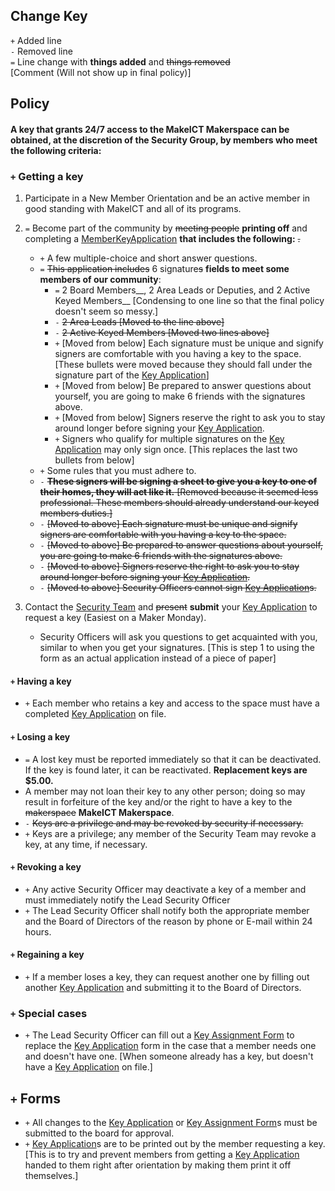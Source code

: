 ## Change Key
`+` Added line  
`-` Removed line  
`=` Line change with __things added__ and ~~things removed~~  
[Comment (Will not show up in final policy)]  

## Policy

#### A key that grants 24/7 access to the MakeICT Makerspace can be obtained, at the discretion of the Security Group, by members who meet the following criteria:

### `+` Getting a key
1. Participate in a New Member Orientation and be an active member in good standing with MakeICT and all of its programs.
2. `=` Become part of the community by ~~meeting people~~ __printing off__ and completing a [MemberKeyApplication](https://drive.google.com/a/makeict.org/file/d/0BzgGWgLj8XOXSDl6eVdoZUc1dWc/view?usp=sharing) __that includes the following:__ ~~.~~
	* `+` A few multiple-choice and short answer questions.
    * `=` ~~This application includes~~ 6 signature~~s~~ __fields to meet some members of our community__:
        * `=` 2 Board Members__, 2 Area Leads or Deputies, and 2 Active Keyed Members__ [Condensing to one line so that the final policy doesn't seem so messy.]
        * `-` ~~2 Area Leads [Moved to the line above]~~
        * `-` ~~2 Active Keyed Members [Moved two lines above]~~
	    * `+` [Moved from below] Each signature must be unique and signify signers are comfortable with you having a key to the space. [These bullets were moved because they should fall under the signature part of the [Key Application](https://drive.google.com/a/makeict.org/file/d/0BzgGWgLj8XOXSDl6eVdoZUc1dWc/view?usp=sharing)]
	    * `+` [Moved from below] Be prepared to answer questions about yourself, you are going to make 6 friends with the signatures above.
	    * `+` [Moved from below] Signers reserve the right to ask you to stay around longer before signing your [Key Application](https://drive.google.com/a/makeict.org/file/d/0BzgGWgLj8XOXSDl6eVdoZUc1dWc/view?usp=sharing).
        * `+` Signers who qualify for multiple signatures on the [Key Application](https://drive.google.com/a/makeict.org/file/d/0BzgGWgLj8XOXSDl6eVdoZUc1dWc/view?usp=sharing) may only sign once. [This replaces the last two bullets from below]
    * `+` Some rules that you must adhere to.
    * `-` ~~__These signers will be signing a sheet to give you a key to one of their homes, they will act like it.__ [Removed because it seemed less professional. These members should already understand our keyed members duties.]~~
    * `-` ~~[Moved to above] Each signature must be unique and signify signers are comfortable with you having a key to the space.~~
    * `-` ~~[Moved to above] Be prepared to answer questions about yourself, you are going to make 6 friends with the signatures above.~~
    * `-` ~~[Moved to above] Signers reserve the right to ask you to stay around longer before signing your [Key Application](https://drive.google.com/a/makeict.org/file/d/0BzgGWgLj8XOXSDl6eVdoZUc1dWc/view?usp=sharing).~~
    * `-` ~~[Moved to above] Security Officers cannot sign [Key Application](https://drive.google.com/a/makeict.org/file/d/0BzgGWgLj8XOXSDl6eVdoZUc1dWc/view?usp=sharing)s.~~

3. Contact the [Security Team](http://makeict.org/wiki/Security_Team) and ~~present~~ __submit__ your [Key Application](https://drive.google.com/a/makeict.org/file/d/0BzgGWgLj8XOXSDl6eVdoZUc1dWc/view?usp=sharing) to request a key (Easiest on a Maker Monday).
    * Security Officers will ask you questions to get acquainted with you, similar to when you get your signatures. [This is step 1 to using the form as an actual application instead of a piece of paper]

#### `+` Having a key
* `+` Each member who retains a key and access to the space must have a completed [Key Application](https://drive.google.com/a/makeict.org/file/d/0BzgGWgLj8XOXSDl6eVdoZUc1dWc/view?usp=sharing) on file.

#### `+` Losing a key
* `=` A lost key must be reported immediately so that it can be deactivated. If the key is found later, it can be reactivated. __Replacement keys are $5.00.__
* A member may not loan their key to any other person; doing so may result in forfeiture of the key and/or the right to have a key to the ~~makerspace~~ __MakeICT Makerspace__.
* `-` ~~Keys are a privilege and may be revoked by security if necessary.~~
* `+` Keys are a privilege; any member of the Security Team may revoke a key, at any time, if necessary.

#### `+` Revoking a key
* `+` Any active Security Officer may deactivate a key of a member and must immediately notify the Lead Security Officer
* `+` The Lead Security Officer shall notify both the appropriate member and the Board of Directors of the reason by phone or E-mail within 24 hours.

#### `+` Regaining a key
* `+` If a member loses a key, they can request another one by filling out another [Key Application](https://drive.google.com/a/makeict.org/file/d/0BzgGWgLj8XOXSDl6eVdoZUc1dWc/view?usp=sharing) and submitting it to the Board of Directors. 

### `+` Special cases
* `+` The Lead Security Officer can fill out a [Key Assignment Form](https://drive.google.com/a/makeict.org/file/d/0BzgGWgLj8XOXMnZuRzdLQS1qbGs/view?usp=sharing) to replace the [Key Application](https://drive.google.com/a/makeict.org/file/d/0BzgGWgLj8XOXSDl6eVdoZUc1dWc/view?usp=sharing) form in the case that a member needs one and doesn't have one. [When someone already has a key, but doesn't have a [Key Application](https://drive.google.com/a/makeict.org/file/d/0BzgGWgLj8XOXSDl6eVdoZUc1dWc/view?usp=sharing) on file.]

## `+` Forms
* `+` All changes to the [Key Application](https://drive.google.com/a/makeict.org/file/d/0BzgGWgLj8XOXSDl6eVdoZUc1dWc/view?usp=sharing) or [Key Assignment Form](https://drive.google.com/a/makeict.org/file/d/0BzgGWgLj8XOXMnZuRzdLQS1qbGs/view?usp=sharing)s must be submitted to the board for approval.
* `+` [Key Application](https://drive.google.com/a/makeict.org/file/d/0BzgGWgLj8XOXSDl6eVdoZUc1dWc/view?usp=sharing)s are to be printed out by the member requesting a key. [This is to try and prevent members from getting a [Key Application](https://drive.google.com/a/makeict.org/file/d/0BzgGWgLj8XOXSDl6eVdoZUc1dWc/view?usp=sharing) handed to them right after orientation by making them print it off themselves.]
